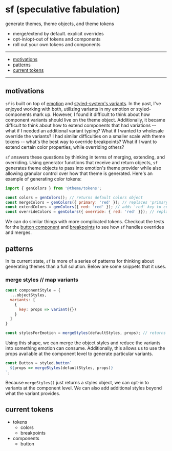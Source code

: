 # sf (speculative fabulation)

generate themes, theme objects, and theme tokens

- merge/extend by default. explicit overrides
- opt-in/opt-out of tokens and components
- roll out your own tokens and components

---

- [motivations](#motivations)
- [patterns](#patterns)
- [current tokens](#current-tokens)

---

## motivations

`sf` is built on top of [emotion](https://emotion.sh/docs/introduction) and [styled-system's variants](https://styled-system.com/variants/). In the past, I've enjoyed working with both, utilizing variants in my emotion or styled-components mark up. However, I found it difficult to think about how component variants should live on the theme object. Additionally, it became difficult to think about how to extend components that had variations -- what if I needed an additional variant typing? What if I wanted to wholesale override the variants? I had similar difficulties on a smaller scale with theme tokens -- what's the best way to override breakpoints? What if I want to extend certain color properties, while overriding others?

`sf` answers these questions by thinking in terms of merging, extending, and overriding. Using generator functions that receive and return objects, `sf` generates theme objects to pass into emotion's theme provider while also allowing granular control over how that theme is generated. Here's an example of generating color tokens:

```js
import { genColors } from '@theme/tokens';

const colors = genColors(); // returns default colors object
const mergeColors = genColors({ primary: 'red' }); // replaces 'primary' key in colors object
const extendColors = genColors({ red: 'red' }); // adds 'red' key to colors object
const overrideColors = genColors({ override: { red: 'red' }}); // replaces color object with override object
```

We can do similar things with more complicated tokens. Checkout the tests for the [button component](src/theme/components/button/button.test.js) and [breakpoints](src/theme/tokens/breakpoints/breakpoints.test.js) to see how `sf` handles overrides and merges.

## patterns

In its current state, `sf` is more of a series of patterns for thinking about generating themes than a full solution. Below are some snippets that it uses.

### merge styles // map variants

```js
const componentStyle = {
  ...objectStyles,
  variants: [
    {
      key: props => variant({})
    }
  ]
}

const stylesForEmotion = mergeStyles(defaultStyles, props); // returns objectStyles
```

Using this shape, we can merge the object styles and reduce the variants into something emotion can consume. Additionally, this allows us to use the props available at the component level to generate particular variants.

```js
const Button = styled.button`
  ${props => mergeStyles(defaultStyles, props)}
`;
```

Because `mergeStyles()` just returns a styles object, we can opt-in to variants at the component level. We can also add additional styles beyond what the variant provides.

## current tokens

- tokens
  - colors
  - breakpoints
- components
  - button
